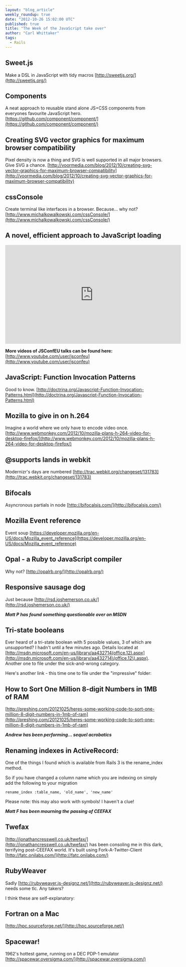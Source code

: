 ```yaml
---
layout: "blog_article"
weekly_roundup: true
date: "2012-10-26 15:02:00 UTC"
published: true
title: "The Week of the JavaScript take over"
author: "Carl Whittaker"
tags:
  - Rails
---
```


## Sweet.js
Make a DSL in JavaScript with tidy macros
[http://sweetjs.org/](http://sweetjs.org/)

## Components
A neat approach to reusable stand alone JS+CSS components from everyones favourite JavaScript hero.
[https://github.com/component/component/](https://github.com/component/component/)

## Creating SVG vector graphics for maximum browser compatibility
Pixel density is now a thing and SVG is well supported in all major browsers. Give SVG a chance.
[http://voormedia.com/blog/2012/10/creating-svg-vector-graphics-for-maximum-browser-compatibility](http://voormedia.com/blog/2012/10/creating-svg-vector-graphics-for-maximum-browser-compatibility)

## cssConsole
Create terminal like interfaces in a browser. Because... why not?
[http://www.michalkowalkowski.com/cssConsole/](http://www.michalkowalkowski.com/cssConsole/)

## A novel, efficient approach to JavaScript loading
<iframe width="560" height="315" src="http://www.youtube.com/embed/mGENRKrdoGY" frameborder="0" allowfullscreen></iframe>


**More videos of JSConfEU talks can be found here:**
[http://www.youtube.com/user/jsconfeu](http://www.youtube.com/user/jsconfeu)

## JavaScript: Function Invocation Patterns
Good to know.
[http://doctrina.org/Javascript-Function-Invocation-Patterns.html](http://doctrina.org/Javascript-Function-Invocation-Patterns.html)

## Mozilla to give in on h.264
Imagine a world where we only have to encode video once.
[http://www.webmonkey.com/2012/10/mozilla-plans-h-264-video-for-desktop-firefox/](http://www.webmonkey.com/2012/10/mozilla-plans-h-264-video-for-desktop-firefox/)

## @supports lands in webkit
Modernizr's days are numbered
[http://trac.webkit.org/changeset/131783](http://trac.webkit.org/changeset/131783)

## Bifocals
Asyncronous partials in node
[http://bifocalsjs.com/](http://bifocalsjs.com/)

## Mozilla Event reference
Event soup
[https://developer.mozilla.org/en-US/docs/Mozilla_event_reference](https://developer.mozilla.org/en-US/docs/Mozilla_event_reference)

## Opal - a Ruby to JavaScript compiler
Why not?
[http://opalrb.org/](http://opalrb.org/)

## Responsive sausage dog
Just because
[http://rsd.joshemerson.co.uk/](http://rsd.joshemerson.co.uk/)

***Matt P has found something questionable over on MSDN***
## Tri-state booleans

Ever heard of a tri-state boolean with 5 possible values, 3 of which are unsupported?
I hadn't until a few minutes ago. Details located at [http://msdn.microsoft.com/en-us/library/aa432714(office.12).aspx](http://msdn.microsoft.com/en-us/library/aa432714\(office.12\).aspx). Another one to file under the sick-and-wrong category.

Here's another link - this time one to file under the "impressive" folder:
## How to Sort One Million 8-digit Numbers in 1MB of RAM

[http://preshing.com/20121025/heres-some-working-code-to-sort-one-million-8-digit-numbers-in-1mb-of-ram](http://preshing.com/20121025/heres-some-working-code-to-sort-one-million-8-digit-numbers-in-1mb-of-ram)

***Andrew has been performing... sequel acrobatics***
## Renaming indexes in ActiveRecord:

One of the things I found which is available from Rails 3 is the rename_index method.

So if you have changed a column name which you are indexing on simply add the following to your migration

    rename_index :table_name, 'old_name', 'new_name'


Please note: this may also work with symbols! I haven't a clue!

***Matt F has been mourning the passing of CEEFAX***
## Twefax
[http://jonathancresswell.co.uk/twefax/](http://jonathancresswell.co.uk/twefax/) has been consoling me in this dark, terrifying post-CEEFAX world. It's built using Fork-A-Twitter-Client
[http://fatc.onilabs.com/](http://fatc.onilabs.com/)

## RubyWeaver
Sadly [http://rubyweaver.js-designz.net/](http://rubyweaver.js-designz.net/) needs some tlc.  Any takers?

I think these are self-explanatory:

## Fortran on a Mac

[http://hpc.sourceforge.net/](http://hpc.sourceforge.net/)
## Spacewar!

1962's hottest game, running on a DEC PDP-1 emulator
[http://spacewar.oversigma.com/](http://spacewar.oversigma.com/)
